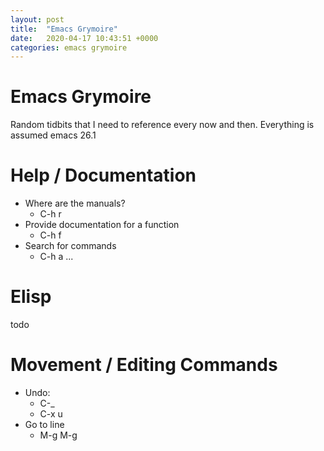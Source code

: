 ```yaml
---
layout: post
title:  "Emacs Grymoire"
date:   2020-04-17 10:43:51 +0000
categories: emacs grymoire
---
```


# Emacs Grymoire

Random tidbits that I need to reference every now and then. Everything is assumed emacs 26.1

# Help / Documentation

* Where are the manuals?
  - C-h r
* Provide documentation for a function
  - C-h f <function>
* Search for commands 
  - C-h a <keyword> ...

# Elisp

todo

# Movement / Editing Commands

* Undo: 
  - C-_
  - C-x u
* Go to line
  - M-g M-g <linenum>
